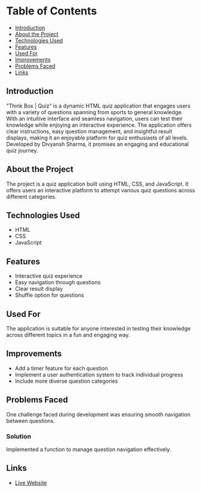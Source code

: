 # Table of Contents

- [Introduction](#introduction)
- [About the Project](#about-the-project)
- [Technologies Used](#technologies-used)
- [Features](#features)
- [Used For](#used-for)
- [Improvements](#improvements)
- [Problems Faced](#problems-faced)
- [Links](#links)


## Introduction
"Think Box | Quiz" is a dynamic HTML quiz application that engages users with a variety of questions spanning from sports to general knowledge. With an intuitive interface and seamless navigation, users can test their knowledge while enjoying an interactive experience. The application offers clear instructions, easy question management, and insightful result displays, making it an enjoyable platform for quiz enthusiasts of all levels. Developed by Divyansh Sharma, it promises an engaging and educational quiz journey.

## About the Project
The project is a quiz application built using HTML, CSS, and JavaScript. It offers users an interactive platform to attempt various quiz questions across different categories.

## Technologies Used
- HTML
- CSS
- JavaScript

## Features
- Interactive quiz experience
- Easy navigation through questions
- Clear result display
- Shuffle option for questions

## Used For
The application is suitable for anyone interested in testing their knowledge across different topics in a fun and engaging way.

## Improvements
- Add a timer feature for each question
- Implement a user authentication system to track individual progress
- Include more diverse question categories

## Problems Faced
One challenge faced during development was ensuring smooth navigation between questions.

### Solution
Implemented a function to manage question navigation effectively.

## Links
- [Live Website](https://quizds17.netlify.app/)
